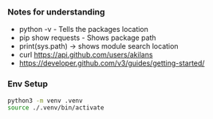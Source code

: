 ### Notes for understanding

- python -v - Tells the packages location
- pip show requests - Shows package path
- print(sys.path) -> shows module search location
- curl https://api.github.com/users/akilans
- https://developer.github.com/v3/guides/getting-started/

### Env Setup

```bash
python3 -m venv .venv
source ./.venv/bin/activate
```
